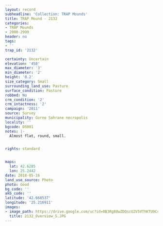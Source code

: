 ```yaml
---
layout: record
subheadline: 'Collection: TRAP Mounds'
title: TRAP Mound - 2132
categories:
- TRAP Mounds
- 2000-2999
header: no
tags:
- ''
trap_id: '2132'

certainty: Uncertain
elevation: '458'
max_diameter: '3'
min_diameter: '2'
height: '0.2'
size_category: Small
surrounding_land_use: Pasture
surface_condition: Pasture
robbed: No
crm_condition: '2'
crm_intactness: '2'
campaign: '2011'
source: Survey
municipality: Gorno Sahrane necropolis
locality: ''
bgcode: DS001
notes: |-
  Almost flat, round, small.


rights: standard


maps:
  lat: 42.6285
  lon: 25.2442
date: 2018-05-16
land_use_source: Photo
photo: Good
bg_code: ''
akb_code: ''
latitude: '42.668537'
longitude: '25.216911'
images:
- image_path: https://drive.google.com/uc?id=0B3Rg88wZDQscU2V5VThKTU9CcU0
  title: 2132_Overview_S.JPG
---
```

